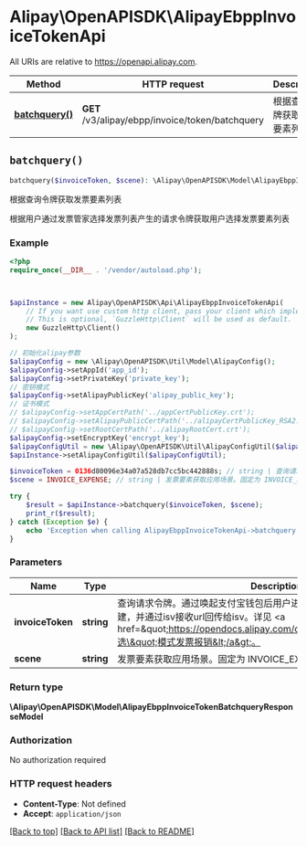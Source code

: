 # Alipay\OpenAPISDK\AlipayEbppInvoiceTokenApi

All URIs are relative to https://openapi.alipay.com.

Method | HTTP request | Description
------------- | ------------- | -------------
[**batchquery()**](AlipayEbppInvoiceTokenApi.md#batchquery) | **GET** /v3/alipay/ebpp/invoice/token/batchquery | 根据查询令牌获取发票要素列表


## `batchquery()`

```php
batchquery($invoiceToken, $scene): \Alipay\OpenAPISDK\Model\AlipayEbppInvoiceTokenBatchqueryResponseModel
```

根据查询令牌获取发票要素列表

根据用户通过发票管家选择发票列表产生的请求令牌获取用户选择发票要素列表

### Example

```php
<?php
require_once(__DIR__ . '/vendor/autoload.php');



$apiInstance = new Alipay\OpenAPISDK\Api\AlipayEbppInvoiceTokenApi(
    // If you want use custom http client, pass your client which implements `GuzzleHttp\ClientInterface`.
    // This is optional, `GuzzleHttp\Client` will be used as default.
    new GuzzleHttp\Client()
);

// 初始化alipay参数
$alipayConfig = new \Alipay\OpenAPISDK\Util\Model\AlipayConfig();
$alipayConfig->setAppId('app_id');
$alipayConfig->setPrivateKey('private_key');
// 密钥模式
$alipayConfig->setAlipayPublicKey('alipay_public_key');
// 证书模式
// $alipayConfig->setAppCertPath('../appCertPublicKey.crt');
// $alipayConfig->setAlipayPublicCertPath('../alipayCertPublicKey_RSA2.crt');
// $alipayConfig->setRootCertPath('../alipayRootCert.crt');
$alipayConfig->setEncryptKey('encrypt_key');
$alipayConfigUtil = new \Alipay\OpenAPISDK\Util\AlipayConfigUtil($alipayConfig);
$apiInstance->setAlipayConfigUtil($alipayConfigUtil);

$invoiceToken = 0136d80096e34a07a528db7cc5bc442888s; // string | 查询请求令牌。通过唤起支付宝钱包后用户进入发票管家选择发票列表后创建，并通过isv接收url回传给isv。详见 <a href=\"https://opendocs.alipay.com/open/01m6z5\">\"选\"模式发票报销</a>。
$scene = INVOICE_EXPENSE; // string | 发票要素获取应用场景。固定为 INVOICE_EXPENSE 表示发票报销。

try {
    $result = $apiInstance->batchquery($invoiceToken, $scene);
    print_r($result);
} catch (Exception $e) {
    echo 'Exception when calling AlipayEbppInvoiceTokenApi->batchquery: ', $e->getMessage(), PHP_EOL;
}
```

### Parameters

Name | Type | Description  | Notes
------------- | ------------- | ------------- | -------------
 **invoiceToken** | **string**| 查询请求令牌。通过唤起支付宝钱包后用户进入发票管家选择发票列表后创建，并通过isv接收url回传给isv。详见 &lt;a href&#x3D;\&quot;https://opendocs.alipay.com/open/01m6z5\&quot;&gt;\&quot;选\&quot;模式发票报销&lt;/a&gt;。 | [optional]
 **scene** | **string**| 发票要素获取应用场景。固定为 INVOICE_EXPENSE 表示发票报销。 | [optional]

### Return type

**\Alipay\OpenAPISDK\Model\AlipayEbppInvoiceTokenBatchqueryResponseModel**

### Authorization

No authorization required

### HTTP request headers

- **Content-Type**: Not defined
- **Accept**: `application/json`

[[Back to top]](#) [[Back to API list]](../../README.md#api-endpoints)
[[Back to README]](../../README.md)
